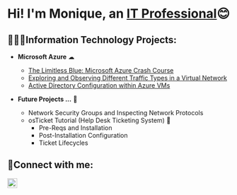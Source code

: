 <h1>Hi! I'm Monique, an <a href="https://www.linkedin.com/in/eugena-small-26b705109/">IT Professional</a>😊</h1>
<h2> 👩🏻‍💻Information Technology Projects:</h2>

- <b>Microsoft Azure</b> ☁
  - [The Limitless Blue: Microsoft Azure Crash Course](https://github.com/EMoniSmall/azurecrashcourse)
  - [Exploring and Observing Different Traffic Types in a Virtual Network](https://github.com/EMoniSmall/VMActivities)
  - [Active Directory Configuration within Azure VMs](https://github.com/EMoniSmall/ad-configure)
    
- <b>Future Projects ...</b> 🔮
  - Network Security Groups and Inspecting Network Protocols
  - osTicket Tutorial (Help Desk Ticketing System) 🦘
      - Pre-Reqs and Installation
      - Post-Installation Configuration
      - Ticket Lifecycles

<h2>🤳Connect with me:</h2>

[<img align="left" alt="Josh | LinkedIn" width="22px" src="https://cdn.jsdelivr.net/npm/simple-icons@v3/icons/linkedin.svg" />][linkedin]

[linkedin]: https://www.linkedin.com/in/eugena-small-26b705109/
